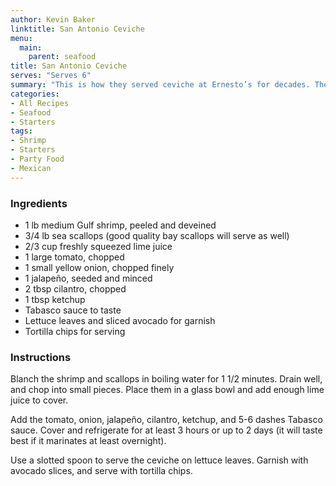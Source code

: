 ```yaml
---
author: Kevin Baker
linktitle: San Antonio Ceviche
menu:
  main:
    parent: seafood
title: San Antonio Ceviche
serves: "Serves 6"
summary: "This is how they served ceviche at Ernesto’s for decades. There’s nothing to hide behind here, so everything must be perfectly fresh and delicious."
categories:
- All Recipes
- Seafood
- Starters
tags:
- Shrimp
- Starters
- Party Food
- Mexican
---
```

### Ingredients

<div class="ingredient-list">

* 1 lb medium Gulf shrimp, peeled and deveined  
* 3/4 lb sea scallops (good quality bay scallops will serve as well)  
* 2/3 cup freshly squeezed lime juice  
* 1 large tomato, chopped  
* 1 small yellow onion, chopped finely  
* 1 jalapeño, seeded and minced  
* 2 tbsp cilantro, chopped  
* 1 tbsp ketchup  
* Tabasco sauce to taste  
* Lettuce leaves and sliced avocado for garnish  
* Tortilla chips for serving   

</div>

### Instructions
Blanch the shrimp and scallops in boiling water for 1 1/2 minutes. Drain well, and chop into small pieces. Place them in a glass bowl and add enough lime juice to cover.

Add the tomato, onion, jalapeño, cilantro, ketchup, and 5-6 dashes Tabasco sauce. Cover and refrigerate for at least 3 hours or up to 2 days (it will taste best if it marinates at least overnight).

Use a slotted spoon to serve the ceviche on lettuce leaves. Garnish with avocado slices, and serve with tortilla chips.